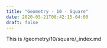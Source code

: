 ```yaml
---
title: "Geometry - 10 - Square"
date: 2020-05-21T08:42:15-04:00
draft: false
---
```

This is /geometry/10/square/_index.md
